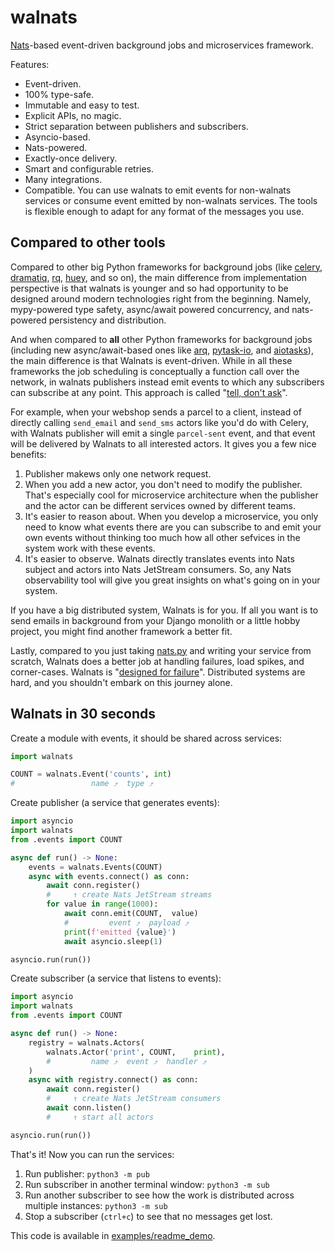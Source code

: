 # walnats

[Nats](https://nats.io/)-based event-driven background jobs and microservices framework.

Features:

+ Event-driven.
+ 100% type-safe.
+ Immutable and easy to test.
+ Explicit APIs, no magic.
+ Strict separation between publishers and subscribers.
+ Asyncio-based.
+ Nats-powered.
+ Exactly-once delivery.
+ Smart and configurable retries.
+ Many integrations.
+ Compatible. You can use walnats to emit events for non-walnats services or consume event emitted by non-walnats services. The tools is flexible enough to adapt for any format of the messages you use.

## Compared to other tools

Compared to other big Python frameworks for background jobs (like [celery](https://docs.celeryq.dev/en/stable/), [dramatiq](https://dramatiq.io/index.html), [rq](https://python-rq.org/), [huey](https://huey.readthedocs.io/en/latest/), and so on), the main difference from implementation perspective is that walnats is younger and so had opportunity to be designed around modern technologies right from the beginning. Namely, mypy-powered type safety, async/await powered concurrency, and nats-powered persistency and distribution.

And when compared to **all** other Python frameworks for background jobs (including new async/await-based ones like [arq](https://arq-docs.helpmanual.io/), [pytask-io](https://github.com/joegasewicz/pytask-io), and [aiotasks](https://github.com/cr0hn/aiotasks)), the main difference is that Walnats is event-driven. While in all these frameworks the job scheduling is conceptually a function call over the network, in walnats publishers instead emit events to which any subscribers can subscribe at any point. This approach is called "[tell, don't ask](https://wiki.c2.com/?TellDontAsk)".

For example, when your webshop sends a parcel to a client, instead of directly calling `send_email` and `send_sms` actors like you'd do with Celery, with Walnats publisher will emit a single `parcel-sent` event, and that event will be delivered by Walnats to all interested actors. It gives you a few nice benefits:

1. Publisher makews only one network request.
1. When you add a new actor, you don't need to modify the publisher. That's especially cool for microservice architecture when the publisher and the actor can be different services owned by different teams.
1. It's easier to reason about. When you develop a microservice, you only need to know what events there are you can subscribe to and emit your own events without thinking too much how all other sefvices in the system work with these events.
1. It's easier to observe. Walnats directly translates events into Nats subject and actors into Nats JetStream consumers. So, any Nats observability tool will give you great insights on what's going on in your system.

If you have a big distributed system, Walnats is for you. If all you want is to send emails in background from your Django monolith or a little hobby project, you might find another framework a better fit.

Lastly, compared to you just taking [nats.py](https://github.com/nats-io/nats.py) and writing your service from scratch, Walnats does a better job at handling failures, load spikes, and corner-cases. Walnats is "[designed for failure](https://www.v-wiki.net/design-for-failure/)". Distributed systems are hard, and you shouldn't embark on this journey alone.

## Walnats in 30 seconds

Create a module with events, it should be shared across services:

```python
import walnats

COUNT = walnats.Event('counts', int)
#                 name ⤴  type ⤴
```

Create publisher (a service that generates events):

```python
import asyncio
import walnats
from .events import COUNT

async def run() -> None:
    events = walnats.Events(COUNT)
    async with events.connect() as conn:
        await conn.register()
        #     ↑ create Nats JetStream streams
        for value in range(1000):
            await conn.emit(COUNT,  value)
            #         event ⤴  payload ⤴
            print(f'emitted {value}')
            await asyncio.sleep(1)

asyncio.run(run())
```

Create subscriber (a service that listens to events):

```python
import asyncio
import walnats
from .events import COUNT

async def run() -> None:
    registry = walnats.Actors(
        walnats.Actor('print', COUNT,    print),
        #         name ⤴  event ⤴  handler ⤴
    )
    async with registry.connect() as conn:
        await conn.register()
        #     ↑ create Nats JetStream consumers
        await conn.listen()
        #     ↑ start all actors

asyncio.run(run())
```

That's it! Now you can run the services:

1. Run publisher: `python3 -m pub`
1. Run subscriber in another terminal window: `python3 -m sub`
1. Run another subscriber to see how the work is distributed across multiple instances: `python3 -m sub`
1. Stop a subscriber (`ctrl+c`) to see that no messages get lost.

This code is available in [examples/readme_demo](./examples/readme_demo/).
